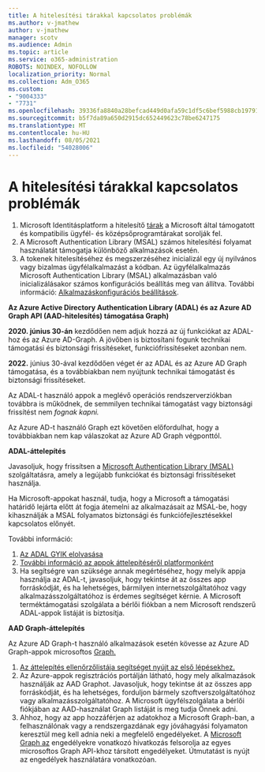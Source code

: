 ```yaml
---
title: A hitelesítési tárakkal kapcsolatos problémák
ms.author: v-jmathew
author: v-jmathew
manager: scotv
ms.audience: Admin
ms.topic: article
ms.service: o365-administration
ROBOTS: NOINDEX, NOFOLLOW
localization_priority: Normal
ms.collection: Adm_O365
ms.custom:
- "9004333"
- "7731"
ms.openlocfilehash: 39336fa8840a28befcad449d0afa59c1df5c6bef5988cb197916a03aa2aa66c9
ms.sourcegitcommit: b5f7da89a650d2915dc652449623c78be6247175
ms.translationtype: MT
ms.contentlocale: hu-HU
ms.lasthandoff: 08/05/2021
ms.locfileid: "54028006"
---
```

# <a name="issues-with-authentication-libraries"></a>A hitelesítési tárakkal kapcsolatos problémák

1. Microsoft Identitásplatform a hitelesítő [tárak](https://docs.microsoft.com/azure/active-directory/develop/reference-v2-libraries) a Microsoft által támogatott és kompatibilis ügyfél- és középsőprogramtárakat sorolják fel.
2. A Microsoft Authentication Library (MSAL) számos hitelesítési folyamat használatát támogatja különböző alkalmazások esetén. [](https://docs.microsoft.com/azure/active-directory/develop/msal-authentication-flows)
3. A tokenek hitelesítéséhez és megszerzéséhez inicializál egy új nyilvános vagy bizalmas ügyfélalkalmazást a kódban. Az ügyfélalkalmazás Microsoft Authentication Library (MSAL) alkalmazásban való inicializálásakor számos konfigurációs beállítás meg van állítva. További információ: [Alkalmazáskonfigurációs beállítások](https://docs.microsoft.com/azure/active-directory/develop/msal-client-application-configuration).

**Az Azure Active Directory Authentication Library (ADAL) és az Azure AD Graph API (AAD-hitelesítés) támogatása Graph)**

**2020. június 30-án** kezdődően nem adjuk hozzá az új funkciókat az ADAL-hoz és az Azure AD-Graph. A jövőben is biztosítani fogunk technikai támogatási és biztonsági frissítéseket, funkciófrissítéseket azonban nem.

**2022.** június 30-ával kezdődően véget ér az ADAL és az Azure AD Graph támogatása, és a továbbiakban nem nyújtunk technikai támogatást és biztonsági frissítéseket.

Az ADAL-t használó appok a meglévő operációs rendszerverziókban továbbra is működnek, de semmilyen technikai támogatást vagy biztonsági frissítést nem *fognak kapni.*

Az Azure AD-t használó Graph ezt követően előfordulhat, hogy a továbbiakban nem kap válaszokat az Azure AD Graph végponttól.

**ADAL-áttelepítés**

Javasoljuk, hogy frissítsen a [Microsoft Authentication Library (MSAL)](https://docs.microsoft.com/azure/active-directory/develop/v2-overview) szolgáltatásra, amely a legújabb funkciókat és biztonsági frissítéseket használja.

Ha Microsoft-appokat használ, tudja, hogy a Microsoft a támogatási határidő lejárta előtt át fogja átemelni az alkalmazásait az MSAL-be, hogy kihasználják a MSAL folyamatos biztonsági és funkciófejlesztésekkel kapcsolatos előnyét.

További információ:

1. [Az ADAL GYIK elolvasása](https://docs.microsoft.com/azure/active-directory/develop/msal-migration#frequently-asked-questions-faq)
2. [További információ az appok áttelepítéséről platformonként](https://docs.microsoft.com/azure/active-directory/develop/msal-migration#frequently-asked-questions-faq)
3. Ha segítségre van szüksége annak megértéséhez, hogy melyik appja használja az ADAL-t, javasoljuk, hogy tekintse át az összes app forráskódját, és ha lehetséges, bármilyen internetszolgáltatóhoz vagy alkalmazásszolgáltatóhoz is érdemes segítséget kérnie. A Microsoft terméktámogatási szolgálata a bérlői fiókban a nem Microsoft rendszerű ADAL-appok listáját is biztosítja.

**AAD Graph-áttelepítés**

Az Azure AD Graph-t használó alkalmazások esetén kövesse az Azure AD Graph-appok microsoftos [Graph.](https://docs.microsoft.com/graph/migrate-azure-ad-graph-overview)

1. [Az áttelepítés ellenőrzőlistája segítséget nyújt az első lépésekhez.](https://docs.microsoft.com/graph/migrate-azure-ad-graph-planning-checklist)
2. Az Azure-appok regisztrációs portálján látható, hogy mely alkalmazások használják az AAD Graphot. Javasoljuk, hogy tekintse át az összes app forráskódját, és ha lehetséges, forduljon bármely szoftverszolgáltatóhoz vagy alkalmazásszolgáltatóhoz. A Microsoft ügyfélszolgálata a bérlői fiókjában az AAD-használat Graph listáját is meg tudja Önnek adni.
3. Ahhoz, hogy az app hozzáférjen az adatokhoz a Microsoft Graph-ban, a felhasználónak vagy a rendszergazdának egy jóváhagyási folyamaton keresztül meg kell adnia neki a megfelelő engedélyeket. A [Microsoft Graph az](https://docs.microsoft.com/graph/permissions-reference) engedélyekre vonatkozó hivatkozás felsorolja az egyes microsoftos Graph API-khoz társított engedélyeket. Útmutatást is nyújt az engedélyek használatára vonatkozóan.
